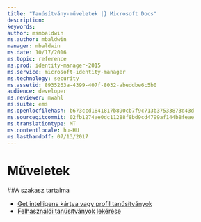 ```yaml
---
title: "Tanúsítvány-műveletek |} Microsoft Docs"
description: 
keywords: 
author: msmbaldwin
ms.author: mbaldwin
manager: mbaldwin
ms.date: 10/17/2016
ms.topic: reference
ms.prod: identity-manager-2015
ms.service: microsoft-identity-manager
ms.technology: security
ms.assetid: 8935263a-4399-407f-8032-abeddbe6c5b0
audience: developer
ms.reviewer: mwahl
ms.suite: ems
ms.openlocfilehash: b673ccd1841817b890cb7f9c713b37533873d43d
ms.sourcegitcommit: 02fb1274ae0dc11288f8bd9cd4799af144b8feae
ms.translationtype: MT
ms.contentlocale: hu-HU
ms.lasthandoff: 07/13/2017
---
```

# <a name="certificate-operations"></a>Műveletek
##<a name="in-this-section"></a>A szakasz tartalma

- [Get intelligens kártya vagy profil tanúsítványok](get-smartcard-profile-certificates.md)
- [Felhasználói tanúsítványok lekérése](get-user-certificates.md)
